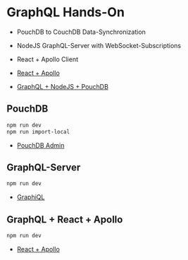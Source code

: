 # GraphQL Hands-On

* PouchDB to CouchDB Data-Synchronization
* NodeJS GraphQL-Server with WebSocket-Subscriptions
* React + Apollo Client

* [React + Apollo](http://intro-graphql-app.services.dropstack.run)
* [GraphQL + NodeJS + PouchDB](http://intro-graphql.services.dropstack.run)

## PouchDB

```bash
npm run dev
npm run import-local
```

* [PouchDB Admin](http://localhost:7070/_utils)

## GraphQL-Server

```bash
npm run dev
```

* [GraphiQL](http://localhost:8080/graphiql)

## GraphQL + React + Apollo

```bash
npm run dev
```

* [React + Apollo](http://localhost:9090)
